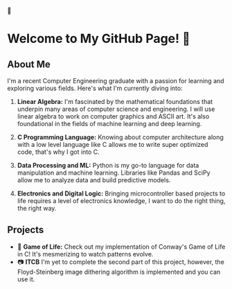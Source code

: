 
👀
# Welcome to My GitHub Page! 👋

## About Me
I'm a recent Computer Engineering graduate with a passion for learning and exploring various fields. Here's what I'm currently diving into:

1. **Linear Algebra:** I'm fascinated by the mathematical foundations that underpin many areas of computer science and engineering. I will use linear algebra to
   work on computer graphics and ASCII art. It's also foundational in the fields of machine learning and deep learning.

3. **C Programming Language:** Knowing about computer architecture along with a low level language like C allows me to write super optimized code, that's why I got into C.

4. **Data Processing and ML:** Python is my go-to language for data manipulation and machine learning. Libraries like Pandas and SciPy allow me to analyze data and build predictive models.

5. **Electronics and Digital Logic:** Bringing microcontroller based projects to life requires a level of electronics knowledge, I want to do the right thing, the right way.

## Projects
- 🧬 **Game of Life:** Check out my implementation of Conway's Game of Life in C! It's mesmerizing to watch patterns evolve.
- 📷 **ITCB** I'm yet to complete the second part of this project, however, the Floyd-Steinberg image dithering algorithm is implemented and you can use it.

<!---
Thermite10k/Thermite10k is a ✨ special ✨ repository because its `README.md` (this file) appears on your GitHub profile.
You can click the Preview link to take a look at your changes.
--->
